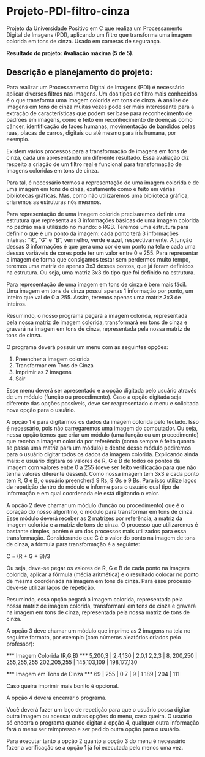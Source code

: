 # Projeto-PDI-filtro-cinza
Projeto da Universidade Positivo em C que realiza um Processamento Digital de Imagens (PDI), aplicando um filtro que transforma uma imagem colorida em tons de cinza. Usado em cameras de segurança. 

<strong>Resultado do projeto: Avaliação máxima (5 de 5).</strong>

## Descrição e planejamento do projeto:
Para realizar um Processamento Digital de Imagens (PDI) é necessário aplicar diversos filtros nas imagens. Um dos tipos de filtro mais conhecidos é o que transforma uma imagem colorida em tons de cinza. A análise de imagens em tons de cinza muitas vezes pode ser mais interessante para a extração de características que podem ser base para reconhecimento de padrões em imagens, como é feito em reconhecimento de doenças como câncer, identificação de faces humanas, movimentação de bandidos pelas ruas, placas de carros, digitais ou até mesmo para íris humana, por exemplo.

Existem vários processos para a transformação de imagens em tons de cinza, cada um apresentando um diferente resultado. Essa avaliação diz respeito a criação de um filtro real e funcional para transformação de imagens coloridas em tons de cinza.

Para tal, é necessário termos a representação de uma imagem colorida e de uma imagem em tons de cinza, exatamente como é feito em várias bibliotecas gráficas. Mas, como não utilizaremos uma biblioteca gráfica, criaremos as estruturas nós mesmos.

Para representação de uma imagem colorida precisaremos definir uma estrutura que representa as 3 informações básicas de uma imagem colorida no padrão mais utilizado no mundo: o RGB. Teremos uma estrutura para definir o que é um ponto da imagem: cada ponto terá 3 informações inteiras: “R”, “G” e “B”, vermelho, verde e azul, respectivamente. A junção dessas 3 informações é que gera uma cor de um ponto na tela e cada uma dessas variáveis de cores pode ter um valor entre 0 e 255. Para representar a imagem de forma que consigamos testar sem perdermos muito tempo, teremos uma matriz de apenas 3x3 desses pontos, que já foram definidos na estrutura. Ou seja, uma matriz 3x3 do tipo que foi definido na estrutura.

Para representação de uma imagem em tons de cinza é bem mais fácil. Uma imagem em tons de cinza possui apenas 1 informação por ponto, um inteiro que vai de 0 a 255. Assim, teremos apenas uma matriz 3x3 de inteiros.

Resumindo, o nosso programa pegará a imagem colorida, representada pela nossa matriz de imagem colorida, transformará em tons de cinza e gravará na imagem em tons de cinza, representada pela nossa matriz de tons de cinza.

O programa deverá possuir um menu com as seguintes opções:
1.	Preencher a imagem colorida
2.	Transformar em Tons de Cinza
3.	Imprimir as 2 imagens
4.	Sair

Esse menu deverá ser apresentado e a opção digitada pelo usuário através de um módulo (função ou procedimento). Caso a opção digitada seja diferente das opções possíveis, deve ser reapresentado o menu e solicitada nova opção para o usuário.

A opção 1 é para digitarmos os dados da imagem colorida pelo teclado. Isso é necessário, pois não carregaremos uma imagem do computador. Ou seja, nessa opção temos que criar um módulo (uma função ou um procedimento) que receba a imagem colorida por referência (como sempre é feito quanto se passa uma matriz para um módulo) e dentro desse módulo pediremos para o usuário digitar todos os dados da imagem colorida. Explicando ainda mais: o usuário digitará os valores de R, G e B de todos os pontos da imagem com valores entre 0 a 255 (deve ser feito verificação para que não tenha valores diferente desses). Como nossa imagem tem 3x3 e cada ponto tem R, G e B, o usuário preencherá 9 Rs, 9 Gs e 9 Bs. Para isso utilize laços de repetição dentro do módulo e informe para o usuário qual tipo de informação e em qual coordenada ele está digitando o valor.

A opção 2 deve chamar um módulo (função ou procedimento) que é o coração do nosso algoritmo, o módulo para transformar em tons de cinza. Esse módulo deverá receber as 2 matrizes por referência, a matriz da imagem colorida e a matriz de tons de cinza. O processo que utilizaremos é bastante simples, porém é um dos processos mais utilizados para essa transformação. Considerando que C é o valor do ponto na imagem de tons de cinza, a fórmula para transformação é a seguinte:

C = (R + G + B)/3

Ou seja, deve-se pegar os valores de R, G e B de cada ponto na imagem colorida, aplicar a fórmula (média aritmética) e o resultado colocar no ponto de mesma coordenada na imagem em tons de cinza. Para esse processo deve-se utilizar laços de repetição.

Resumindo, essa opção pegará a imagem colorida, representada pela nossa matriz de imagem colorida, transformará em tons de cinza e gravará na imagem em tons de cinza, representada pela nossa matriz de tons de cinza.

A opção 3 deve chamar um módulo que imprime as 2 imagens na tela no seguinte formato, por exemplo (com números aleatórios criados pelo professor):

*** Imagem Colorida (R,G,B) ***
5,200,3 | 2,4,130 | 2,0,1
2,2,3 | 8, 200,250 | 255,255,255
202,205,255 | 145,103,109 | 198,177,130

*** Imagem em Tons de Cinza ***
69 | 255 | 0
7 | 9 | 1
189 | 204 | 111

Caso queira imprimir mais bonito é opcional.

A opção 4 deverá encerrar o programa.

Você deverá fazer um laço de repetição para que o usuário possa digitar outra imagem ou acessar outras opções do menu, caso queira. O usuário só encerra o programa quando digitar a opção 4, qualquer outra informação fará o menu ser reimpresso e ser pedido outra opção para o usuário.

Para executar tanto a opção 2 quanto a opção 3 do menu é necessário fazer a verificação se a opção 1 já foi executada pelo menos uma vez.
